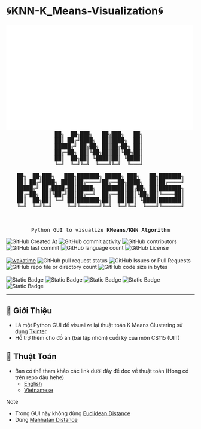 # 🌀KNN-K_Means-Visualization🌀

<pre align="center">
<img src="https://github.com/NTGNguyen/KNN-K_Means-Visualization/blob/main/assets/Automation_IMG_Kmeans_RemoveBG.gif" width = "500">  
            ██╗  ██╗███╗   ██╗███╗   ██╗             
            ██║ ██╔╝████╗  ██║████╗  ██║             
            █████╔╝ ██╔██╗ ██║██╔██╗ ██║             
            ██╔═██╗ ██║╚██╗██║██║╚██╗██║             
            ██║  ██╗██║ ╚████║██║ ╚████║             
            ╚═╝  ╚═╝╚═╝  ╚═══╝╚═╝  ╚═══╝             
                                                     
██╗  ██╗███╗   ███╗███████╗ █████╗ ███╗   ██╗███████╗
██║ ██╔╝████╗ ████║██╔════╝██╔══██╗████╗  ██║██╔════╝
█████╔╝ ██╔████╔██║█████╗  ███████║██╔██╗ ██║███████╗
██╔═██╗ ██║╚██╔╝██║██╔══╝  ██╔══██║██║╚██╗██║╚════██║
██║  ██╗██║ ╚═╝ ██║███████╗██║  ██║██║ ╚████║███████║
╚═╝  ╚═╝╚═╝     ╚═╝╚══════╝╚═╝  ╚═╝╚═╝  ╚═══╝╚══════╝
                                                     
                                                     

Python GUI to visualize <strong>KMeans/KNN Algorithm</strong>
</pre>

![GitHub Created At](https://img.shields.io/github/created-at/NTGNguyen/KNN-K_Means-Visualization?style=for-the-badge)
![GitHub commit activity](https://img.shields.io/github/commit-activity/t/NTGNguyen/KNN-K_Means-Visualization?style=for-the-badge)
![GitHub contributors](https://img.shields.io/github/contributors/NTGNguyen/KNN-K_Means-Visualization?style=for-the-badge)
![GitHub last commit](https://img.shields.io/github/last-commit/NTGNguyen/KNN-K_Means-Visualization?style=for-the-badge)
![GitHub language count](https://img.shields.io/github/languages/count/NTGNguyen/KNN-K_Means-Visualization?style=for-the-badge)
![GitHub License](https://img.shields.io/github/license/NTGNguyen/KNN-K_Means-Visualization?style=for-the-badge)
<br>
<br>
[![wakatime](https://wakatime.com/badge/user/018dc1fb-78ec-4b43-aa3b-c4526233484c/project/f357d7e1-2d02-4846-bd50-f0b210a05dbf.svg?style=for-the-badge)](https://wakatime.com/badge/user/018dc1fb-78ec-4b43-aa3b-c4526233484c/project/f357d7e1-2d02-4846-bd50-f0b210a05dbf)
![GitHub pull request status](https://img.shields.io/github/status/s/pulls/NTGNguyen/KNN-K_Means-Visualization/2?style=for-the-badge)
![GitHub Issues or Pull Requests](https://img.shields.io/github/issues/NTGNguyen/KNN-K_Means-Visualization?style=for-the-badge)
![GitHub repo file or directory count](https://img.shields.io/github/directory-file-count/NTGNguyen/KNN-K_Means-Visualization?style=for-the-badge)
![GitHub code size in bytes](https://img.shields.io/github/languages/code-size/NTGNguyen/KNN-K_Means-Visualization?style=for-the-badge)
<br>
<br>
![Static Badge](https://img.shields.io/badge/Python-n?style=for-the-badge&logo=python&logoColor=%23FFFF00&color=blue)
![Static Badge](https://img.shields.io/badge/Shell-0%20?style=for-the-badge&logo=gnubash&logoColor=white&color=black)
![Static Badge](https://img.shields.io/badge/pre--commit-FAB040?style=for-the-badge&logo=precommit&logoColor=white&color=yellow)
![Static Badge](https://img.shields.io/badge/github--actions-FAB040?style=for-the-badge&logo=githubactions&logoColor=white&color=red)
![Static Badge](https://img.shields.io/badge/github--copilot-FB040?style=for-the-badge&logo=githubcopilot&logoColor=white&color=black)

<hr>

## 📖 Giới Thiệu

- Là một Python GUI để visualize lại thuật toán K Means Clustering sử dụng [Tkinter](https://docs.python.org/3/library/tkinter.html)
- Hỗ trợ thêm cho đồ án (bài tập nhóm) cuối kỳ của môn CS115 (UIT)

## 🧮 Thuật Toán

- Bạn có thể tham khảo các link dưới đây để đọc về thuật toán (Hong có trên repo đâu hehe)
  - [English](https://www.simplilearn.com/tutorials/machine-learning-tutorial/k-means-clustering-algorithm#:~:text=K%2DMeans%20clustering%20is%20an,'K'%20is%20a%20number.)
  - [Vietnamese](https://trituenhantao.io/machine-learning-co-ban/bai-4-k-means-clustering/)

> [!NOTE]
>
> - Trong GUI này không dùng [Euclidean Distance ](https://en.wikipedia.org/wiki/Euclidean_distance)
> - Dùng [Mahhatan Distance](https://simple.wikipedia.org/wiki/Manhattan_distance)

